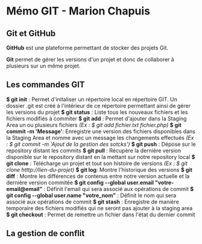 Mémo GIT - Marion Chapuis
=========================

Git et GitHub
-------------

**GitHub** est une plateforme permettant de stocker des projets Git.

**Git** permet de gérer les versions d'un projet et donc de collaborer à plusieurs sur un même projet.

Les commandes GIT 
-----------------
**$ git init** : Permet d'initaliser un répertoire local en répertoire GIT. Un dossier .git est créé à l'intérieur de ce répertoire permettant ainsi de gérer les versions du projet
**$ git status** : Liste tous les nouveaux fichiers et les fichiers modifiés à commiter
**$ git add** : Permet d'ajouter dans la Staging Area un ou plusieurs fichiers *(Ex : $ git add fichier.txt fichier.php)*
**$ git commit -m 'Message'**: Enregistre une version des fichiers disponibles dans la Staging Area et nomme avec un message les changements effectués *(Ex : $ git commit -m 'Ajout de la gestion des sotcks')*
**$ git push** : Dépose sur le repository distant les commits
**$ git pull** : Récupère la dernière version disponible sur le repository distant en la mettant sur notre repository local
**$ git clone** : Télécharge un projet et tout son histoire de versions *(Ex : $ git clone htttp://lien-du-projet)*
**$ git log**: Montre l'historique des versions 
**$ git diff** : Montre les différences de contenus entre notre version actuelle et la dernière version commitée
**$ git config --global user.email "votre-email@email"** : Définit l'email qui sera associé aux opérations de commit
**$ git config --global user.name "votre_nom"** : Définit le nom qui sera associé aux opérations de commit
**$ git stash** : Enregistre de manière temporaire des fichiers modifiés qui ne seront pas ajouter à la staging area
**$ git checkout** : Permet de remettre un fichier dans l'état du dernier commit


La gestion de conflit 
---------------------





